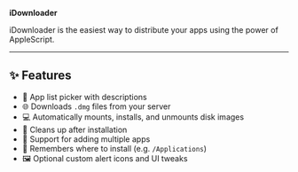 **iDownloader**


iDownloader is the easiest way to distribute your apps using the power of AppleScript.

---

## ✨ Features

- 🧾 App list picker with descriptions
- 🌐 Downloads `.dmg` files from your server
- 💻 Automatically mounts, installs, and unmounts disk images
- 🧹 Cleans up after installation
- 📎 Support for adding multiple apps
- 🧠 Remembers where to install (e.g. `/Applications`)
- 🖼️ Optional custom alert icons and UI tweaks

